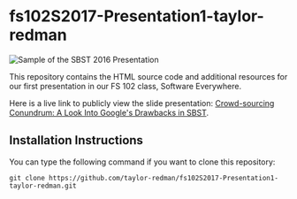 # fs102S2017-Presentation1-taylor-redman

![Sample of the SBST 2016 Presentation](sbst2016_position.png)

This repository contains the HTML source code and additional resources for our first presentation in our FS 102 class, Software Everywhere.

Here is a live link to publicly view the slide presentation:
[Crowd-sourcing Conundrum: A Look Into Google's Drawbacks
in
SBST](http://cdn.rawgit.com/taylor-redman/fs102S2017-Presentation1-taylor-redman/master/sbst2016_position.html).

## Installation Instructions

You can type the following command if you want to clone this repository:

```shell
git clone https://github.com/taylor-redman/fs102S2017-Presentation1-taylor-redman.git
```
